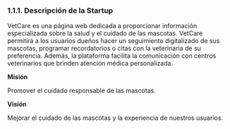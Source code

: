 ﻿### 1.1.1. Descripción de la Startup

VetCare es una página web dedicada a proporcionar información especializada sobre la salud y el cuidado de las mascotas. VetCare permitirá a los usuarios dueños hacer un seguimiento digitalizado de sus mascotas, programar recordatorios o citas con la veterinaria de su preferencia. Además, la plataforma facilita la comunicación con centros veterinarios que brinden atención médica personalizada.

**Misión**

Promover el cuidado responsable de las mascotas.

**Visión**

Mejorar el cuidado de las mascotas y la experiencia de nuestros usuarios. 
